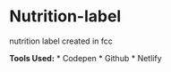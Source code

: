# Nutrition-label
nutrition label created in fcc

**Tools Used:**
    * Codepen
    * Github
    * Netlify